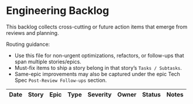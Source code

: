 # Engineering Backlog

This backlog collects cross-cutting or future action items that emerge from
reviews and planning.

Routing guidance:

- Use this file for non-urgent optimizations, refactors, or follow-ups that span
  multiple stories/epics.
- Must-fix items to ship a story belong in that story’s `Tasks / Subtasks`.
- Same-epic improvements may also be captured under the epic Tech Spec
  `Post-Review Follow-ups` section.

| Date | Story | Epic | Type | Severity | Owner | Status | Notes |
| ---- | ----- | ---- | ---- | -------- | ----- | ------ | ----- |
